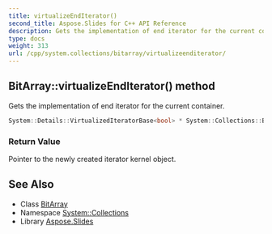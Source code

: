 ```yaml
---
title: virtualizeEndIterator()
second_title: Aspose.Slides for C++ API Reference
description: Gets the implementation of end iterator for the current container.
type: docs
weight: 313
url: /cpp/system.collections/bitarray/virtualizeenditerator/
---
```

## BitArray::virtualizeEndIterator() method


Gets the implementation of end iterator for the current container.

```cpp
System::Details::VirtualizedIteratorBase<bool> * System::Collections::BitArray::virtualizeEndIterator() override
```


### Return Value

Pointer to the newly created iterator kernel object.

## See Also

* Class [BitArray](./)
* Namespace [System::Collections](../)
* Library [Aspose.Slides](../../)